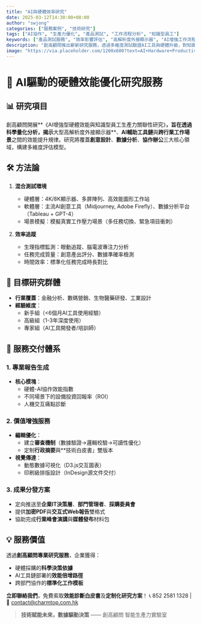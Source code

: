 ```yaml
---
title: "AI與硬體效率研究"
date: 2025-03-12T14:30:00+08:00
author: "swjong"
categories: ["服務案例", "技術研究"]
tags: ["AI協作", "生產力優化", "產品測試", "工作流程分析", "知識型員工"]
keywords: ["產品測試服務", "效率影響評估", "高解析度外接顯示器", "AI增強工作流程", "創意協作工具"]
description: "創高顧問推出嶄新研究服務，透過多維度測試驗證AI工具與硬體升級，對知識型員工生產力協同效應，提供專業報告及視覺化解決方案。"
image: "https://via.placeholder.com/1200x600?text=AI+Hardware+Productivity+Study"
---
```


# 🌟 AI驅動的硬體效能優化研究服務

## 📊 研究項目
創高顧問開展**《AI增強型硬體效能與知識型員工生產力關聯性研究》**，旨在透過科學量化分析，揭示**大型高解析度外接顯示器**、**AI輔助工具鏈**與**跨行業工作場景**之間的效能提升規律。研究將覆蓋**創意設計**、**數據分析**、**協作辦公**三大核心領域，構建多維度評估模型。

## 🛠️ 方法論
1. **混合測試環境**
   - 硬體層：4K/8K顯示器、多屏陣列、高效能圖形工作站
   - 軟體層：主流AI創意工具（Midjourney, Adobe Firefly）、數據分析平台（Tableau + GPT-4）
   - 場景模擬：模擬真實工作壓力場景（多任務切換、緊急項目衝刺）

2. **效率追蹤**
   - 生理指標監測：眼動追蹤、腦電波專注力分析
   - 任務完成質量：創意產出評分、數據準確率檢測
   - 時間效率：標準化任務完成時長對比

## 👥 目標研究群體
- **行業覆蓋**：金融分析、數碼營銷、生物醫藥研發、工業設計
- **經驗維度**：
  - 新手組（<6個月AI工具使用經驗）
  - 高級組（1-3年深度使用）
  - 專家組（AI工具開發者/培訓師）

## 📝 服務交付體系
### 1. 專業報告生成
- **核心模塊**：
  - 硬體-AI協作效能指數
  - 不同場景下的設備投資回報率（ROI）
  - 人機交互痛點診斷

### 2. 價值增強服務
- **編輯優化**：
  - 建立**審查機制**（數據驗證→邏輯校驗→可讀性優化）
  - 定制**行政摘要**與**技術白皮書」雙版本
- **視覺傳達**：
  - 動態數據可視化（D3.js交互圖表）
  - 印刷級排版設計（InDesign源文件交付）

### 3. 成果分發方案
- 定向推送至**企業IT決策層**、**部門管理者**、**採購委員會**
- 提供**加密PDF**與**交互式Web報告**雙格式
- 協助完成**行業峰會演講**與**媒體發布**材料包

## 💡 服務價值
透過**創高顧問專業研究服務**，企業獲得：
- 硬體採購的**科學決策依據**
- AI工具鏈部署的**效能倍增路徑**
- 跨部門協作的**標準化工作模板**

**立即聯絡我們**，免費索取**效能診斷白皮書**及**定制化研究方案**！
📞 852 2581 1328 | 📩 contact@charmtop.com.hk

> **技術賦能未來，數據驅動決策**
> —— 創高顧問 智能生產力實驗室